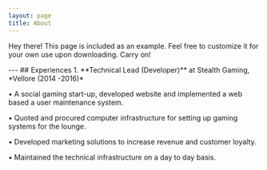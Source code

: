 ```yaml
---
layout: page
title: About
---
```


<p class="message">
  Hey there! This page is included as an example. Feel free to customize it for your own use upon downloading. Carry on!
</p>
---
## Experiences
1. **Technical Lead (Developer)** at Stealth Gaming, *Vellore (2014 -2016)*

   • A social gaming start-up, developed website and implemented a web based a user maintenance system.

   • Quoted and procured computer infrastructure for setting up gaming systems for the lounge.

   • Developed marketing solutions to increase revenue and customer loyalty.

   • Maintained the technical infrastructure on a day to day basis.


